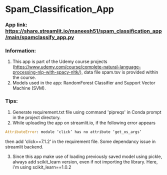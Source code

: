 # Spam_Classification_App

### App link: https://share.streamlit.io/maneesh51/spam_classification_app/main/spamclassify_app.py

### Information:
1. This app is part of the Udemy course projects (https://www.udemy.com/course/complete-natural-language-processing-nlp-with-spacy-nltk/), data file spam.tsv is provided within the course.
2. Models used in the app: RandomForest Classifier and Support Vector Machine (SVM). 


### Tips:
1. Generate requirement.txt file using command 'pipreqs' in Conda prompt in the project directory.
2. While uploading the app on streamlit.io, if the following error appears 
```python
AttributeError: module ‘click’ has no attribute ‘get_os_args’
``` 
then add 'click==7.1.2' in the requirement file. Some dependancy issue in streamlit backend.

3. Since this app make use of loading previously saved model using pickle, always add scikit_learn version, even if not importing the library. Here, i'm using scikit_learn==1.0.2



